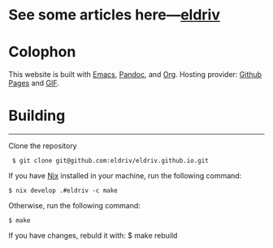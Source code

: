 # See some articles here—[eldriv](https://eldriv.github.io/)

# Colophon
This website is built with [Emacs](https://www.gnu.org/software/emacs/), [Pandoc](https://pandoc.org/index.html), and [Org](https://orgmode.org/). 
Hosting provider: [Github Pages](https://pages.github.com) and [GIF](https://giphy.com/]).

# Building 
--------
Clone the repository
   
     $ git clone git@github.com:eldriv/eldriv.github.io.git

If you have [Nix](htpts://nixos.org/nix) installed in your machine, run the following command:

    $ nix develop .#eldriv -c make

Otherwise, run the following command:

    $ make

If you have changes, rebuld it with:
    $ make rebuild
